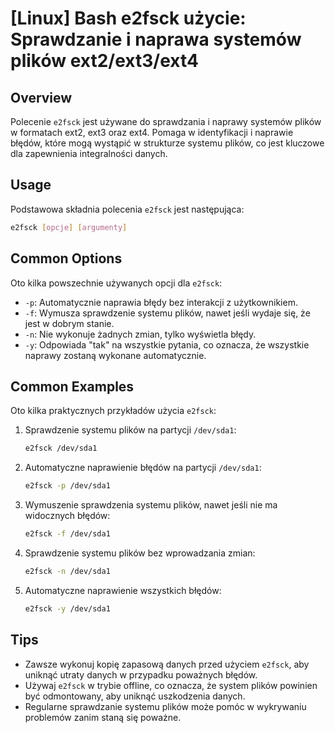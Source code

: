 # [Linux] Bash e2fsck użycie: Sprawdzanie i naprawa systemów plików ext2/ext3/ext4

## Overview
Polecenie `e2fsck` jest używane do sprawdzania i naprawy systemów plików w formatach ext2, ext3 oraz ext4. Pomaga w identyfikacji i naprawie błędów, które mogą wystąpić w strukturze systemu plików, co jest kluczowe dla zapewnienia integralności danych.

## Usage
Podstawowa składnia polecenia `e2fsck` jest następująca:

```bash
e2fsck [opcje] [argumenty]
```

## Common Options
Oto kilka powszechnie używanych opcji dla `e2fsck`:

- `-p`: Automatycznie naprawia błędy bez interakcji z użytkownikiem.
- `-f`: Wymusza sprawdzenie systemu plików, nawet jeśli wydaje się, że jest w dobrym stanie.
- `-n`: Nie wykonuje żadnych zmian, tylko wyświetla błędy.
- `-y`: Odpowiada "tak" na wszystkie pytania, co oznacza, że wszystkie naprawy zostaną wykonane automatycznie.

## Common Examples
Oto kilka praktycznych przykładów użycia `e2fsck`:

1. Sprawdzenie systemu plików na partycji `/dev/sda1`:

    ```bash
    e2fsck /dev/sda1
    ```

2. Automatyczne naprawienie błędów na partycji `/dev/sda1`:

    ```bash
    e2fsck -p /dev/sda1
    ```

3. Wymuszenie sprawdzenia systemu plików, nawet jeśli nie ma widocznych błędów:

    ```bash
    e2fsck -f /dev/sda1
    ```

4. Sprawdzenie systemu plików bez wprowadzania zmian:

    ```bash
    e2fsck -n /dev/sda1
    ```

5. Automatyczne naprawienie wszystkich błędów:

    ```bash
    e2fsck -y /dev/sda1
    ```

## Tips
- Zawsze wykonuj kopię zapasową danych przed użyciem `e2fsck`, aby uniknąć utraty danych w przypadku poważnych błędów.
- Używaj `e2fsck` w trybie offline, co oznacza, że system plików powinien być odmontowany, aby uniknąć uszkodzenia danych.
- Regularne sprawdzanie systemu plików może pomóc w wykrywaniu problemów zanim staną się poważne.